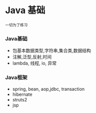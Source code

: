 #  Java 基础

```
一切为了练习
```

### Java基础
- 包基本数据类型,字符串,集合类,数据结构
- 注解,泛型,反射,时间
- lambda, 线程, io, 异常

### Java框架
- spring, bean, aop,jdbc, transaction
- hibernate 
- struts2
- jsp